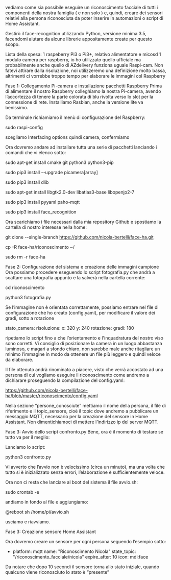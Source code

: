 vediamo come sia possibile eseguire un riconoscimento facciale di tutti i componenti della nostra famiglia ( e non solo ) e, quindi, creare dei sensori relativi alla persona riconosciuta da poter inserire in automazioni o script di Home Assistant.

Gestirò il face-recognition utilizzando Python, versione minima 3.5, facendomi aiutare da alcune librerie appositamente create per questo scopo.

Lista della spesa:
1 raspeberry Pi3 o Pi3+, relativo alimentatore e micosd 1 modulo camera per raspberry, io ho utilizzato quello ufficiale ma probabilmente anche quello di AZdelivery funziona uguale Raspi-cam. Non fatevi attirare dalla risoluzione, noi utilizzeremo una definizione molto bassa, altrimenti ci vorrebbe troppo tempo per elaborare le immagini col Raspberry

Fase 1: Collegamento Pi-camera e installazione pacchetti Raspberry
Prima di alimentare il nostro Raspberry colleghiamo la nostra Pi-camera, avendo l’accortezza di tenere la parte colorata di blu rivolta verso lo slot per la connessione di rete. Installiamo Rasbian, anche la versione lite va benissimo.

Da terminale richiamiamo il menù di configurazione del Raspberry:

sudo raspi-config

scegliamo Interfacing options quindi camera, confermiamo

Ora dovremo andare ad installare tutta una serie di pacchetti lanciando i comandi che vi elenco sotto:

sudo apt-get install cmake git python3 python3-pip

sudo pip3 install --upgrade picamera[array]

sudo pip3 install dlib

sudo apt-get install libgtk2.0-dev libatlas3-base libopenjp2-7

sudo pip3 install pyyaml paho-mqtt

sudo pip3 install face_recognition

Ora scarichiamo i file necessari dalla mia repository Github e spostiamo la cartella di nostro interesse nella home:

git clone --single-branch https://github.com/nicola-bertelli/face-ha.git

cp -R face-ha/riconoscimento ~/

sudo rm -r face-ha

Fase 2: Configurazione del sistema e creazione delle immagini campione
Ora possiamo procedere eseguendo lo script fotografia.py che andrà a scattare una fotografia appunto e la salverà nella cartella corrente:

cd riconoscimento

python3 fotografia.py

Se l’immagine non è orientata correttamente, possiamo entrare nel file di configurazione che ho creato (config.yaml), per modificare il valore dei gradi, sotto a rotazione

stato_camera:
    risoluzione:
        x: 320 
        y: 240
    rotazione:
        gradi: 180

ripetiamo lo script fino a che l’orientamento e l'inquadratura del nostro viso sono corretti. Vi consiglio di posizionare la camera in un luogo abbastanza luminoso, e magari a sfondo chiaro, non sarebbe male anche ritagliare un minimo l’immagine in modo da ottenere un file più leggero e quindi veloce da elaborare.

Il file ottenuto andrà rinominato a piacere, visto che verrà accostato ad una persona di cui vogliamo eseguire il riconoscimento come andremo a dichiarare proseguendo la compilazione del config.yaml:

https://github.com/nicola-bertelli/face-ha/blob/master/riconoscimento/config.yaml

Nella sezione “persone_conosciute” mettiamo il nome della persona, il file di riferimento e il topic_sensore, cioè il topic dove andremo a pubblicare un messaggio MQTT, necessario per la creazione del sensore in Home Assistant. Non dimentichiamoci di mettere l’indirizzo ip del server MQTT.

Fase 3: Avvio dello script confronto.py
Bene, ora è il momento di testare se tutto va per il meglio:

Lanciamo lo script:

python3 confronto.py

Vi avverto che l’avvio non è velocissimo (circa un minuto), ma una volta che tutto si è inizializzato senza errori, l’elaborazione è sufficientemente veloce.

Ora non ci resta che lanciare al boot del sistema il file avvio.sh:

sudo crontab -e

andiamo in fondo al file e aggiungiamo:

@reboot sh /home/pi/avvio.sh

usciamo e riavviamo.

Fase 3: Creazione sensore Home Assistant

Ora dovremo creare un sensore per ogni persona seguendo l’esempio sotto:

- platform: mqtt
    name: "Riconoscimento Nicola"
    state_topic: "/riconoscimento_facciale/nicola"
    expire_after: 10
    icon: mdi:face

Da notare che dopo 10 secondi il sensore torna allo stato iniziale, quando qualcuno viene riconosciuto lo stato è “presente”
